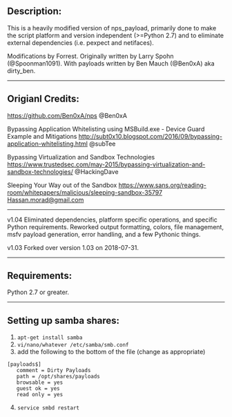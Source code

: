 Description:
-------------------------------------------------------------------------------------------
This is a heavily modified version of nps_payload, primarily done to make the script platform and version independent (>=Python 2.7) and to eliminate external dependencies (i.e. pexpect and netifaces).


Modifications by Forrest.
Originally written by Larry Spohn (@Spoonman1091).
With payloads written by Ben Mauch (@Ben0xA) aka dirty_ben.

-------------------------------------------------------------------------------------------

Origianl Credits:
-------------------------------------------------------------------------------------------
https://github.com/Ben0xA/nps
@Ben0xA

Bypassing Application Whitelisting using MSBuild.exe - Device Guard Example and Mitigations
http://subt0x10.blogspot.com/2016/09/bypassing-application-whitelisting.html
@subTee

Bypassing Virtualization and Sandbox Technologies
https://www.trustedsec.com/may-2015/bypassing-virtualization-and-sandbox-technologies/
@HackingDave

Sleeping Your Way out of the Sandbox
https://www.sans.org/reading-room/whitepapers/malicious/sleeping-sandbox-35797
Hassan.morad@gmail.com

-------------------------------------------------------------------------------------------
v1.04
  Eliminated dependencies, platform specific operations, and specific Python requirements. Reworked output formatting, colors, file management, msfv payload generation, error handling, and a few Pythonic things.

v1.03
  Forked over version 1.03 on 2018-07-31.
  
-------------------------------------------------------------------------------------------
Requirements:
-------------------------------------------------------------------------------------------

Python 2.7 or greater.

-------------------------------------------------------------------------------------------

Setting up samba shares:
-------------------------------------------------------------------------------------------
1. `apt-get install samba`
2. `vi/nano/whatever /etc/samba/smb.conf`
3. add the following to the bottom of the file (change as appropriate)

```
[payloads$]
   comment = Dirty Payloads
   path = /opt/shares/payloads
   browsable = yes
   guest ok = yes
   read only = yes
```
4. `service smbd restart`
